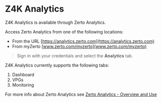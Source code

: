 # Z4K Analytics

Z4K Analytics is available through Zerto Analytics.

Access Zerto Analytics from one of the following locations:

  *	From the URL [https://analytics.zerto.com](https://analytics.zerto.com)
  * From myZerto [www.zerto.com/myzerto](www.zerto.com/myzerto)
  > Sign in with your credentials and select the **Analytics** tab.

Z4K Analytics currently supports the following tabs:

1. Dashboard
2. VPGs
3. Monitoring

For more info about Zerto Analytics see [Zerto Analytics - Overview and Use](https://help.zerto.com/bundle/Zerto.Analytics.HTML/page/Content/Zerto_Analytics/Zerto_Analytics_-_Overview_and_Use.htm)
